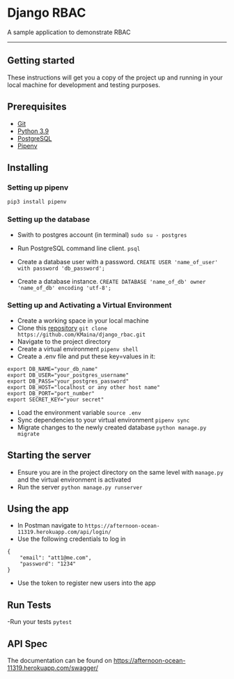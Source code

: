 # Django RBAC

A sample application to demonstrate RBAC

---
## Getting started 
These instructions will get you a copy of the project up and running in your local machine for development and testing purposes.

## Prerequisites
- [Git](https://git-scm.com/download/)
- [Python 3.9](https://www.python.org/downloads/)
- [PostgreSQL](https://www.postgresql.org/)
- [Pipenv](https://pipenv.pypa.io/en/latest/)

## Installing
### Setting up pipenv
```pip3 install pipenv```
### Setting up the database
- Swith to postgres account (in terminal)
```sudo su - postgres```

- Run PostgreSQL command line client.
```psql```

- Create a database user with a password.
```CREATE USER 'name_of_user' with password 'db_password';```

- Create a database instance.
```CREATE DATABASE 'name_of_db' owner 'name_of_db' encoding 'utf-8';```

### Setting up and Activating a Virtual Environment
- Create a working space in your local machine
- Clone this [repository](https://github.com/KMaina/django_rbac/) `git clone https://github.com/KMaina/django_rbac.git`
- Navigate to the project directory
- Create a virtual environment `pipenv shell`
- Create a .env file and put these key=values in it:
```
export DB_NAME="your_db_name"
export DB_USER="your_postgres_username"
export DB_PASS="your_postgres_password"
export DB_HOST="localhost or any other host name"
export DB_PORT="port_number"
export SECRET_KEY="your secret"
```
- Load the environment variable `source .env`
- Sync dependencies to your virtual environment `pipenv sync`
- Migrate changes to the newly created database `python manage.py migrate`

## Starting the server
- Ensure you are in the project directory on the same level with `manage.py` and the virtual environment is activated
- Run the server `python manage.py runserver`

## Using the app
- In Postman navigate to `https://afternoon-ocean-11319.herokuapp.com/api/login/`
- Use the following credentials to log in
```
{
    "email": "att1@me.com",
    "password": "1234"
}
```
- Use the token to register new users into the app
## Run Tests
-Run your tests `pytest`

## API Spec
The documentation can be found on https://afternoon-ocean-11319.herokuapp.com/swagger/